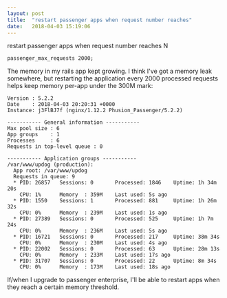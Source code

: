 ```yaml
---
layout: post
title:  "restart passenger apps when request number reaches"
date:   2018-04-03 15:19:06
---
```


restart passenger apps when request number reaches N

```
passenger_max_requests 2000;
```

The memory in my rails app kept growing. I think I've got a memory leak
somewhere, but restarting the application every 2000 processed requests helps
keep memory per-app under the 300M mark:

```
Version : 5.2.2
Date    : 2018-04-03 20:20:31 +0000
Instance: j3FlBJ7f (nginx/1.12.2 Phusion_Passenger/5.2.2)

----------- General information -----------
Max pool size : 6
App groups    : 1
Processes     : 6
Requests in top-level queue : 0

----------- Application groups -----------
/var/www/updog (production):
  App root: /var/www/updog
  Requests in queue: 9
  * PID: 26857   Sessions: 0       Processed: 1846    Uptime: 1h 34m 20s
    CPU: 1%      Memory  : 359M    Last used: 5s ago
  * PID: 1550    Sessions: 1       Processed: 881     Uptime: 1h 26m 32s
    CPU: 0%      Memory  : 239M    Last used: 1s ago
  * PID: 27389   Sessions: 0       Processed: 525     Uptime: 1h 7m 24s
    CPU: 0%      Memory  : 236M    Last used: 5s ago
  * PID: 16721   Sessions: 0       Processed: 217     Uptime: 38m 34s
    CPU: 0%      Memory  : 230M    Last used: 4s ago
  * PID: 22002   Sessions: 0       Processed: 63      Uptime: 28m 13s
    CPU: 0%      Memory  : 233M    Last used: 17s ago
  * PID: 31707   Sessions: 0       Processed: 22      Uptime: 8m 34s
    CPU: 0%      Memory  : 173M    Last used: 18s ago
```

If/when I upgrade to passenger enterprise, I'll be able to restart apps when
they reach a certain memory threshold.